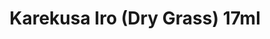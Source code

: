 ---
layout: product
title: "Karekusa Iro (Dry Grass) 17ml"
price: "320" 
desc: "Akrilna boja 17mL"
img_path: "/assets/img/AK2267.jpg"
brand: "AK "
available: true
special_offer: false
new: false
soon: false
cat: "020000"
subcat: "020200"
subsubcat: "020203"
sifra: "AK2267"
popular: false
---